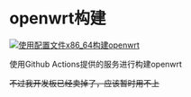 # openwrt构建

[![使用配置文件x86_64构建openwrt](https://github.com/HYM740/openwrt-build/actions/workflows/blank.yml/badge.svg)](https://github.com/HYM740/openwrt-build/actions/workflows/blank.yml)

使用Github Actions提供的服务进行构建openwrt

~~不过我开发板已经卖掉了，应该暂时用不上~~
